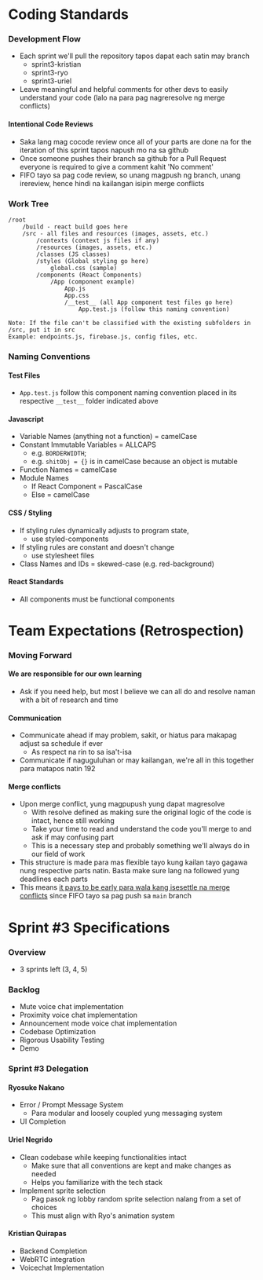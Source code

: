 # Coding Standards


### Development Flow

- Each sprint we'll pull the repository tapos dapat each satin may branch
	- sprint3-kristian
	- sprint3-ryo
	- sprint3-uriel
- Leave meaningful and helpful comments for other devs to easily understand your code (lalo na para pag nagreresolve ng merge conflicts)

#### Intentional Code Reviews
- Saka lang mag cocode review once all of your parts are done na for the iteration of this sprint tapos napush mo na sa github
- Once someone pushes their branch sa github for a Pull Request everyone is required to give a comment kahit 'No comment'
- FIFO tayo sa pag code review, so unang magpush ng branch, unang irereview, hence hindi na kailangan isipin merge conflicts

### Work Tree

```
/root
	/build - react build goes here
	/src - all files and resources (images, assets, etc.)
		/contexts (context js files if any)
		/resources (images, assets, etc.)
		/classes (JS classes)
		/styles (Global styling go here)
			global.css (sample)
		/components (React Components)
			/App (component example)
				App.js
				App.css
				/__test__ (all App component test files go here)
					App.test.js (follow this naming convention)

Note: If the file can't be classified with the existing subfolders in /src, put it in src
Example: endpoints.js, firebase.js, config files, etc.
```


### Naming Conventions

#### Test Files
- `App.test.js` follow this component naming convention placed in its respective `__test__` folder indicated above

#### Javascript

- Variable Names (anything not a function) = camelCase
- Constant Immutable Variables = ALLCAPS
	- e.g. `BORDERWIDTH`;
	- e.g. `shitObj = {}` is in camelCase because an object is mutable
- Function Names = camelCase
- Module Names
	- If React Component = PascalCase
	- Else = camelCase

#### CSS / Styling

- If styling rules dynamically adjusts to program state,
	- use styled-components
- If styling rules are constant and doesn't change
	- use stylesheet files
- Class Names and IDs = skewed-case (e.g. red-background)


#### React Standards

- All components must be functional components


# Team Expectations (Retrospection)

### Moving Forward

#### We are responsible for our own learning
- Ask if you need help, but most I believe we can all do and resolve naman with a bit of research and time

#### Communication
- Communicate ahead if may problem, sakit, or hiatus para makapag adjust sa schedule if ever
	- As respect na rin to sa isa't-isa
- Communicate if naguguluhan or may kailangan, we're all in this together para matapos natin 192

#### Merge conflicts
- Upon merge conflict, yung magpupush yung dapat magresolve
	- With resolve defined as making sure the original logic of the code is intact, hence still working
	- Take your time to read and understand the code you'll merge to and ask if may confusing part
	- This is a necessary step and probably something we'll always do in our field of work
- This structure is made para mas flexible tayo kung kailan tayo gagawa nung respective parts natin. Basta make sure lang na followed yung deadlines each parts
- This means <u>it pays to be early para wala kang isesettle na merge conflicts</u> since FIFO tayo sa pag push sa `main` branch





# Sprint #3 Specifications
### Overview
- 3 sprints left (3, 4, 5)

### Backlog
- Mute voice chat implementation
- Proximity voice chat implementation
- Announcement mode voice chat implementation
- Codebase Optimization
- Rigorous Usability Testing
- Demo

### Sprint #3 Delegation

#### Ryosuke Nakano
- Error / Prompt Message System
	- Para modular and loosely coupled yung messaging system
- UI Completion
#### Uriel Negrido
- Clean codebase while keeping functionalities intact
	- Make sure that all conventions are kept and make changes as needed
	- Helps you familiarize with the tech stack
- Implement sprite selection
	- Pag pasok ng lobby random sprite selection nalang from a set of choices
	- This must align with Ryo's animation system
#### Kristian Quirapas
- Backend Completion
- WebRTC integration
- Voicechat Implementation
